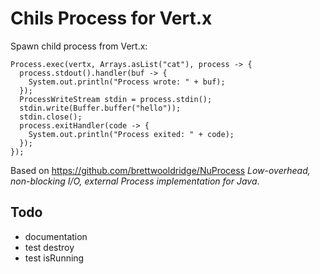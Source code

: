 # Chils Process for Vert.x

Spawn child process from Vert.x:

```
Process.exec(vertx, Arrays.asList("cat"), process -> {
  process.stdout().handler(buf -> {
    System.out.println("Process wrote: " + buf);
  });
  ProcessWriteStream stdin = process.stdin();
  stdin.write(Buffer.buffer("hello"));
  stdin.close();
  process.exitHandler(code -> {
    System.out.println("Process exited: " + code);
  });
});
```

Based on https://github.com/brettwooldridge/NuProcess _Low-overhead, non-blocking I/O, external Process implementation for Java_.

## Todo

- documentation
- test destroy
- test isRunning
